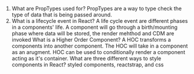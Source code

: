 1. What are PropTypes used for?
    PropTypes are a way to type check the type of data that is being passed around.
2. What is a lifecycle event in React?
    A life cycle event are different phases in a components' life. A component will go through a birth/mounting phase where data will be stored, the render mehthod and CDM are invoked
What is a Higher Order Component?
    A HOC transforms a components into another component. The HOC will take in a component as an arugment. HOC can be used to conditionally render a component acting as it's container.
What are three different ways to style components in React?
styled components, reactstrap, and css